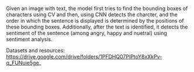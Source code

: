 Given an image with text, the model first tries to find the bounding boxes of characters using CV and then, using CNN detects the charcter, and the order in which the sentence is displayed is determined by the positions of these bounding boxes. Additionally, after the text is identified, it detects the sentiment of the sentence (among angry, happy and nuetral) using sentiment analysis.

Datasets and resources: https://drive.google.com/drive/folders/1PFDHQ07PIPtoY8xXkPv-q_FUNuie5ge_
